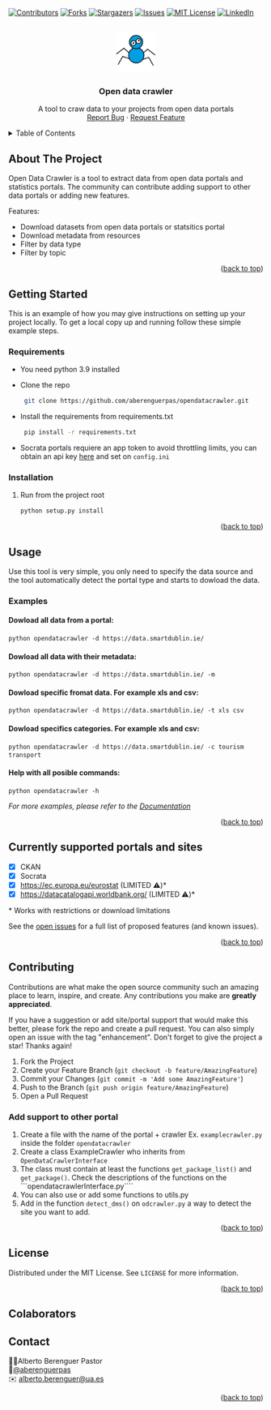 <div id="top"></div>

[![Contributors][contributors-shield]][contributors-url]
[![Forks][forks-shield]][forks-url]
[![Stargazers][stars-shield]][stars-url]
[![Issues][issues-shield]][issues-url]
[![MIT License][license-shield]][license-url]
[![LinkedIn][linkedin-shield]][linkedin-url]


<!-- PROJECT LOGO -->
<br />
<div align="center">
  <a href="https://github.com/aberenguerpas/opendatacrawler">
    <img src="images/logo.png" alt="Logo" width="80" height="80">
  </a>

  <h3 align="center">Open data crawler</h3>

  <p align="center">
    A tool to craw data to your projects from open data portals
    <br />
    <a href="https://github.com/aberenguerpas/opendatacrawler/issues">Report Bug</a>
    ·
    <a href="https://github.com/aberenguerpas/opendatacrawler/issues">Request Feature</a>
  </p>
</div>



<!-- TABLE OF CONTENTS -->
<details>
  <summary>Table of Contents</summary>
  <ol>
    <li>
      <a href="#about-the-project">About The Project</a>
    </li>
    <li>
      <a href="#getting-started">Getting Started</a>
      <ul>
        <li><a href="#requirements">requirements</a></li>
        <li><a href="#installation">Installation</a></li>
      </ul>
    </li>
    <li><a href="#usage">Usage</a></li>
    <li><a href="#roadmap">Roadmap</a></li>
    <li><a href="#contributing">Contributing</a></li>
    <li><a href="#license">License</a></li>
    <li><a href="#contact">Contact</a></li>
  </ol>
</details>



<!-- ABOUT THE PROJECT -->
## About The Project
Open Data Crawler is a tool to extract data from open data portals and statistics portals. The community can contribute adding support to other data portals or adding new features.

Features:
* Download datasets from open data portals or statsitics portal
* Download metadata from resources
* Filter by data type
* Filter by topic

<p align="right">(<a href="#top">back to top</a>)</p>

<!-- GETTING STARTED -->
## Getting Started

This is an example of how you may give instructions on setting up your project locally.
To get a local copy up and running follow these simple example steps.

### Requirements
* You need python 3.9 installed

* Clone the repo
  ```sh
   git clone https://github.com/aberenguerpas/opendatacrawler.git
  ```

* Install the requirements from requirements.txt

  ```sh
   pip install -r requirements.txt
  ```

* Socrata portals requiere an app token to avoid throttling limits, you can obtain an api key [here](https://support.socrata.com/hc/en-us/articles/210138558-Generating-an-App-Token)
and set on ```config.ini```

### Installation

1. Run from the project root
   ```sh
   python setup.py install 
   ```
<p align="right">(<a href="#top">back to top</a>)</p>


<!-- USAGE EXAMPLES -->
## Usage

Use this tool is very simple, you only need to specify the data source and the tool automatically detect the portal type and starts to dowload the data.

### Examples
#### Dowload all data from a portal:
```
python opendatacrawler -d https://data.smartdublin.ie/
```
#### Dowload all data with their metadata:
```
python opendatacrawler -d https://data.smartdublin.ie/ -m
```
#### Dowload specific fromat data. For example xls and csv:
```
python opendatacrawler -d https://data.smartdublin.ie/ -t xls csv
```
#### Dowload specifics categories. For example xls and csv:
```
python opendatacrawler -d https://data.smartdublin.ie/ -c tourism transport
```
#### Help with all posible commands:
```
python opendatacrawler -h
```


_For more examples, please refer to the [Documentation](https://example.com)_

<p align="right">(<a href="#top">back to top</a>)</p>


## Currently supported portals and sites

- [x] CKAN 
- [x] Socrata
- [x] https://ec.europa.eu/eurostat (LIMITED ⚠️)*
- [x] https://datacatalogapi.worldbank.org/ (LIMITED ⚠️)*

\* Works with restrictions or download limitations

See the [open issues](https://github.com/aberenguerpas/opendatacrawler/issues) for a full list of proposed features (and known issues).

<p align="right">(<a href="#top">back to top</a>)</p>



<!-- CONTRIBUTING -->
## Contributing

Contributions are what make the open source community such an amazing place to learn, inspire, and create. Any contributions you make are **greatly appreciated**.

If you have a suggestion or add site/portal support that would make this better, please fork the repo and create a pull request. You can also simply open an issue with the tag "enhancement".
Don't forget to give the project a star! Thanks again!

1. Fork the Project
2. Create your Feature Branch (`git checkout -b feature/AmazingFeature`)
3. Commit your Changes (`git commit -m 'Add some AmazingFeature'`)
4. Push to the Branch (`git push origin feature/AmazingFeature`)
5. Open a Pull Request

### Add support to other portal
1. Create a file with the name of the portal + crawler Ex. ```examplecrawler.py``` inside the folder ```opendatacrawler```
2. Create a class ExampleCrawler who inherits from ```OpenDataCrawlerInterface```
3. The class must contain at least the functions ```get_package_list()``` and ```get_package()```. Check the descriptions of the functions on the ```opendatacrawlerInterface.py````
4. You can also use or add some functions to utils.py
5. Add in the function ```detect_dms()``` on ```odcrawler.py``` a way to detect the site you want to add.

<p align="right">(<a href="#top">back to top</a>)</p>



<!-- LICENSE -->
## License

Distributed under the MIT License. See `LICENSE` for more information.

<p align="right">(<a href="#top">back to top</a>)</p>

## Colaborators


<!-- CONTACT -->
## Contact

🙋‍♂️Alberto Berenguer Pastor \
📱[@aberenguerpas](https://twitter.com/aberenguerpas) \
✉️ alberto.berenguer@ua.es

<p align="right">(<a href="#top">back to top</a>)</p>


<!-- MARKDOWN LINKS & IMAGES -->
<!-- https://www.markdownguide.org/basic-syntax/#reference-style-links -->
[contributors-shield]: https://img.shields.io/github/contributors/aberenguerpas/opendatacrawler?style=for-the-badge
[contributors-url]: https://github.com/aberenguerpas/opendatacrawler/graphs/contributors
[forks-shield]: https://img.shields.io/github/forks/aberenguerpas/opendatacrawler.svg?style=for-the-badge
[forks-url]: https://github.com/aberenguerpas/opendatacrawler/network/members
[stars-shield]: https://img.shields.io/github/stars/aberenguerpas/opendatacrawler.svg?style=for-the-badge
[stars-url]: https://github.com/aberenguerpas/opendatacrawler/stargazers
[issues-shield]: https://img.shields.io/github/issues/aberenguerpas/opendatacrawler.svg?style=for-the-badge
[issues-url]: https://github.com/aberenguerpas/opendatacrawler/issues
[license-shield]: https://img.shields.io/github/license/aberenguerpas/opendatacrawler?style=for-the-badge
[license-url]: https://github.com/aberenguerpas/opendatacrawler/blob/main/LICENSE
[linkedin-shield]: https://img.shields.io/badge/-LinkedIn-black.svg?style=for-the-badge&logo=linkedin&colorB=555
[linkedin-url]: https://www.linkedin.com/in/alberto-berenguer-pastor-220274154/
[product-screenshot]: images/screenshot.png

